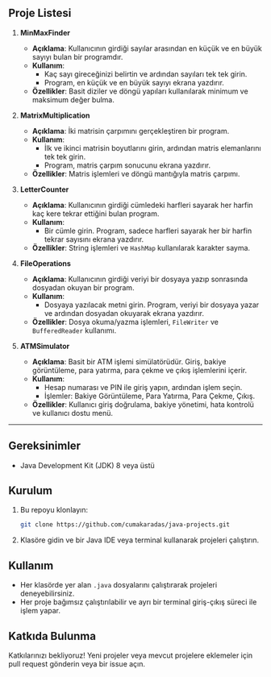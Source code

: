 ## Proje Listesi

1. **MinMaxFinder**
   - **Açıklama**: Kullanıcının girdiği sayılar arasından en küçük ve en büyük sayıyı bulan bir programdır.
   - **Kullanım**:
     - Kaç sayı gireceğinizi belirtin ve ardından sayıları tek tek girin.
     - Program, en küçük ve en büyük sayıyı ekrana yazdırır.
   - **Özellikler**: Basit diziler ve döngü yapıları kullanılarak minimum ve maksimum değer bulma.

2. **MatrixMultiplication**
   - **Açıklama**: İki matrisin çarpımını gerçekleştiren bir program.
   - **Kullanım**:
     - İlk ve ikinci matrisin boyutlarını girin, ardından matris elemanlarını tek tek girin.
     - Program, matris çarpım sonucunu ekrana yazdırır.
   - **Özellikler**: Matris işlemleri ve döngü mantığıyla matris çarpımı.

3. **LetterCounter**
   - **Açıklama**: Kullanıcının girdiği cümledeki harfleri sayarak her harfin kaç kere tekrar ettiğini bulan program.
   - **Kullanım**:
     - Bir cümle girin. Program, sadece harfleri sayarak her bir harfin tekrar sayısını ekrana yazdırır.
   - **Özellikler**: String işlemleri ve `HashMap` kullanılarak karakter sayma.

4. **FileOperations**
   - **Açıklama**: Kullanıcının girdiği veriyi bir dosyaya yazıp sonrasında dosyadan okuyan bir program.
   - **Kullanım**:
     - Dosyaya yazılacak metni girin. Program, veriyi bir dosyaya yazar ve ardından dosyadan okuyarak ekrana yazdırır.
   - **Özellikler**: Dosya okuma/yazma işlemleri, `FileWriter` ve `BufferedReader` kullanımı.

5. **ATMSimulator**
   - **Açıklama**: Basit bir ATM işlemi simülatörüdür. Giriş, bakiye görüntüleme, para yatırma, para çekme ve çıkış işlemlerini içerir.
   - **Kullanım**:
     - Hesap numarası ve PIN ile giriş yapın, ardından işlem seçin.
     - İşlemler: Bakiye Görüntüleme, Para Yatırma, Para Çekme, Çıkış.
   - **Özellikler**: Kullanıcı giriş doğrulama, bakiye yönetimi, hata kontrolü ve kullanıcı dostu menü.

---

## Gereksinimler
- Java Development Kit (JDK) 8 veya üstü

## Kurulum

1. Bu repoyu klonlayın:
   ```bash
   git clone https://github.com/cumakaradas/java-projects.git
   ```
2. Klasöre gidin ve bir Java IDE veya terminal kullanarak projeleri çalıştırın.

## Kullanım

- Her klasörde yer alan `.java` dosyalarını çalıştırarak projeleri deneyebilirsiniz.
- Her proje bağımsız çalıştırılabilir ve ayrı bir terminal giriş-çıkış süreci ile işlem yapar.

## Katkıda Bulunma
Katkılarınızı bekliyoruz! Yeni projeler veya mevcut projelere eklemeler için pull request gönderin veya bir issue açın.
